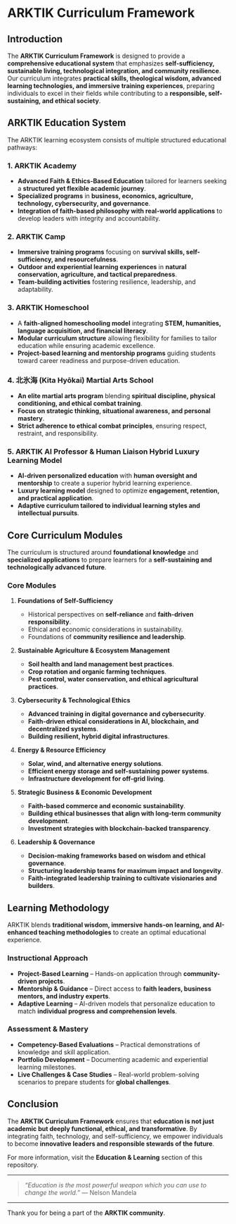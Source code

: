 # **ARKTIK Curriculum Framework**

## **Introduction**
The **ARKTIK Curriculum Framework** is designed to provide a **comprehensive educational system** that emphasizes **self-sufficiency, sustainable living, technological integration, and community resilience**. Our curriculum integrates **practical skills, theological wisdom, advanced learning technologies, and immersive training experiences**, preparing individuals to excel in their fields while contributing to a **responsible, self-sustaining, and ethical society**.

## **ARKTIK Education System**
The ARKTIK learning ecosystem consists of multiple structured educational pathways:

### **1. ARKTIK Academy**
- **Advanced Faith & Ethics-Based Education** tailored for learners seeking a **structured yet flexible academic journey**.
- **Specialized programs** in **business, economics, agriculture, technology, cybersecurity, and governance**.
- **Integration of faith-based philosophy with real-world applications** to develop leaders with integrity and accountability.

### **2. ARKTIK Camp**
- **Immersive training programs** focusing on **survival skills, self-sufficiency, and resourcefulness**.
- **Outdoor and experiential learning experiences** in **natural conservation, agriculture, and tactical preparedness**.
- **Team-building activities** fostering resilience, leadership, and adaptability.

### **3. ARKTIK Homeschool**
- A **faith-aligned homeschooling model** integrating **STEM, humanities, language acquisition, and financial literacy**.
- **Modular curriculum structure** allowing flexibility for families to tailor education while ensuring academic excellence.
- **Project-based learning and mentorship programs** guiding students toward career readiness and purpose-driven education.

### **4. 北氷海 (Kita Hyōkai) Martial Arts School**
- **An elite martial arts program** blending **spiritual discipline, physical conditioning, and ethical combat training**.
- **Focus on strategic thinking, situational awareness, and personal mastery**.
- **Strict adherence to ethical combat principles**, ensuring respect, restraint, and responsibility.

### **5. ARKTIK AI Professor & Human Liaison Hybrid Luxury Learning Model**
- **AI-driven personalized education** with **human oversight and mentorship** to create a superior hybrid learning experience.
- **Luxury learning model** designed to optimize **engagement, retention, and practical application**.
- **Adaptive curriculum tailored to individual learning styles and intellectual pursuits**.

## **Core Curriculum Modules**
The curriculum is structured around **foundational knowledge** and **specialized applications** to prepare learners for a **self-sustaining and technologically advanced future**.

### **Core Modules**

1. **Foundations of Self-Sufficiency**
   - Historical perspectives on **self-reliance** and **faith-driven responsibility**.
   - Ethical and economic considerations in sustainability.
   - Foundations of **community resilience and leadership**.

2. **Sustainable Agriculture & Ecosystem Management**
   - **Soil health and land management best practices**.
   - **Crop rotation and organic farming techniques**.
   - **Pest control, water conservation, and ethical agricultural practices**.

3. **Cybersecurity & Technological Ethics**
   - **Advanced training in digital governance and cybersecurity**.
   - **Faith-driven ethical considerations in AI, blockchain, and decentralized systems**.
   - **Building resilient, hybrid digital infrastructures**.

4. **Energy & Resource Efficiency**
   - **Solar, wind, and alternative energy solutions**.
   - **Efficient energy storage and self-sustaining power systems**.
   - **Infrastructure development for off-grid living**.

5. **Strategic Business & Economic Development**
   - **Faith-based commerce and economic sustainability**.
   - **Building ethical businesses that align with long-term community development**.
   - **Investment strategies with blockchain-backed transparency**.

6. **Leadership & Governance**
   - **Decision-making frameworks based on wisdom and ethical governance**.
   - **Structuring leadership teams for maximum impact and longevity**.
   - **Faith-integrated leadership training to cultivate visionaries and builders**.

## **Learning Methodology**
ARKTIK blends **traditional wisdom, immersive hands-on learning, and AI-enhanced teaching methodologies** to create an optimal educational experience.

### **Instructional Approach**
- **Project-Based Learning** – Hands-on application through **community-driven projects**.
- **Mentorship & Guidance** – Direct access to **faith leaders, business mentors, and industry experts**.
- **Adaptive Learning** – AI-driven models that personalize education to match **individual progress and comprehension levels**.

### **Assessment & Mastery**
- **Competency-Based Evaluations** – Practical demonstrations of knowledge and skill application.
- **Portfolio Development** – Documenting academic and experiential learning milestones.
- **Live Challenges & Case Studies** – Real-world problem-solving scenarios to prepare students for **global challenges**.

## **Conclusion**
The **ARKTIK Curriculum Framework** ensures that **education is not just academic but deeply functional, ethical, and transformative**. By integrating faith, technology, and self-sufficiency, we empower individuals to become **innovative leaders and responsible stewards of the future**.

For more information, visit the **Education & Learning** section of this repository.

---

> *“Education is the most powerful weapon which you can use to change the world.”* — Nelson Mandela

---

Thank you for being a part of the **ARKTIK community**.

